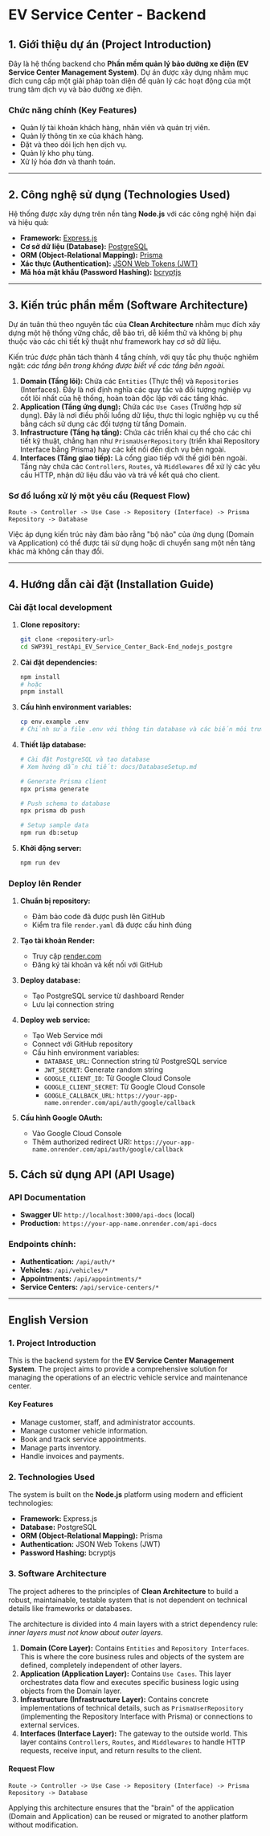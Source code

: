 # EV Service Center - Backend

## 1. Giới thiệu dự án (Project Introduction)

Đây là hệ thống backend cho **Phần mềm quản lý bảo dưỡng xe điện (EV Service Center Management System)**. Dự án được xây dựng nhằm mục đích cung cấp một giải pháp toàn diện để quản lý các hoạt động của một trung tâm dịch vụ và bảo dưỡng xe điện.

### Chức năng chính (Key Features)
*   Quản lý tài khoản khách hàng, nhân viên và quản trị viên.
*   Quản lý thông tin xe của khách hàng.
*   Đặt và theo dõi lịch hẹn dịch vụ.
*   Quản lý kho phụ tùng.
*   Xử lý hóa đơn và thanh toán.

---

## 2. Công nghệ sử dụng (Technologies Used)

Hệ thống được xây dựng trên nền tảng **Node.js** với các công nghệ hiện đại và hiệu quả:

*   **Framework:** [Express.js](https://expressjs.com/)
*   **Cơ sở dữ liệu (Database):** [PostgreSQL](https://www.postgresql.org/)
*   **ORM (Object-Relational Mapping):** [Prisma](https://www.prisma.io/)
*   **Xác thực (Authentication):** [JSON Web Tokens (JWT)](https://jwt.io/)
*   **Mã hóa mật khẩu (Password Hashing):** [bcryptjs](https://www.npmjs.com/package/bcryptjs)

---

## 3. Kiến trúc phần mềm (Software Architecture)

Dự án tuân thủ theo nguyên tắc của **Clean Architecture** nhằm mục đích xây dựng một hệ thống vững chắc, dễ bảo trì, dễ kiểm thử và không bị phụ thuộc vào các chi tiết kỹ thuật như framework hay cơ sở dữ liệu.

Kiến trúc được phân tách thành 4 tầng chính, với quy tắc phụ thuộc nghiêm ngặt: *các tầng bên trong không được biết về các tầng bên ngoài*.

1.  **Domain (Tầng lõi):** Chứa các `Entities` (Thực thể) và `Repositories` (Interfaces). Đây là nơi định nghĩa các quy tắc và đối tượng nghiệp vụ cốt lõi nhất của hệ thống, hoàn toàn độc lập với các tầng khác.
2.  **Application (Tầng ứng dụng):** Chứa các `Use Cases` (Trường hợp sử dụng). Đây là nơi điều phối luồng dữ liệu, thực thi logic nghiệp vụ cụ thể bằng cách sử dụng các đối tượng từ tầng Domain.
3.  **Infrastructure (Tầng hạ tầng):** Chứa các triển khai cụ thể cho các chi tiết kỹ thuật, chẳng hạn như `PrismaUserRepository` (triển khai Repository Interface bằng Prisma) hay các kết nối đến dịch vụ bên ngoài.
4.  **Interfaces (Tầng giao tiếp):** Là cổng giao tiếp với thế giới bên ngoài. Tầng này chứa các `Controllers`, `Routes`, và `Middlewares` để xử lý các yêu cầu HTTP, nhận dữ liệu đầu vào và trả về kết quả cho client.

### Sơ đồ luồng xử lý một yêu cầu (Request Flow)

```
Route -> Controller -> Use Case -> Repository (Interface) -> Prisma Repository -> Database
```

Việc áp dụng kiến trúc này đảm bảo rằng "bộ não" của ứng dụng (Domain và Application) có thể được tái sử dụng hoặc di chuyển sang một nền tảng khác mà không cần thay đổi.

---

## 4. Hướng dẫn cài đặt (Installation Guide)

### Cài đặt local development

1. **Clone repository:**
   ```bash
   git clone <repository-url>
   cd SWP391_restApi_EV_Service_Center_Back-End_nodejs_postgre
   ```

2. **Cài đặt dependencies:**
   ```bash
   npm install
   # hoặc
   pnpm install
   ```

3. **Cấu hình environment variables:**
   ```bash
   cp env.example .env
   # Chỉnh sửa file .env với thông tin database và các biến môi trường khác
   ```

4. **Thiết lập database:**
   ```bash
   # Cài đặt PostgreSQL và tạo database
   # Xem hướng dẫn chi tiết: docs/DatabaseSetup.md
   
   # Generate Prisma client
   npx prisma generate
   
   # Push schema to database
   npx prisma db push
   
   # Setup sample data
   npm run db:setup
   ```

5. **Khởi động server:**
   ```bash
   npm run dev
   ```

### Deploy lên Render

1. **Chuẩn bị repository:**
   - Đảm bảo code đã được push lên GitHub
   - Kiểm tra file `render.yaml` đã được cấu hình đúng

2. **Tạo tài khoản Render:**
   - Truy cập [render.com](https://render.com)
   - Đăng ký tài khoản và kết nối với GitHub

3. **Deploy database:**
   - Tạo PostgreSQL service từ dashboard Render
   - Lưu lại connection string

4. **Deploy web service:**
   - Tạo Web Service mới
   - Connect với GitHub repository
   - Cấu hình environment variables:
     - `DATABASE_URL`: Connection string từ PostgreSQL service
     - `JWT_SECRET`: Generate random string
     - `GOOGLE_CLIENT_ID`: Từ Google Cloud Console
     - `GOOGLE_CLIENT_SECRET`: Từ Google Cloud Console
     - `GOOGLE_CALLBACK_URL`: `https://your-app-name.onrender.com/api/auth/google/callback`

5. **Cấu hình Google OAuth:**
   - Vào Google Cloud Console
   - Thêm authorized redirect URI: `https://your-app-name.onrender.com/api/auth/google/callback`

## 5. Cách sử dụng API (API Usage)

### API Documentation
- **Swagger UI:** `http://localhost:3000/api-docs` (local)
- **Production:** `https://your-app-name.onrender.com/api-docs`

### Endpoints chính:
- **Authentication:** `/api/auth/*`
- **Vehicles:** `/api/vehicles/*`
- **Appointments:** `/api/appointments/*`
- **Service Centers:** `/api/service-centers/*`

---

## English Version

### 1. Project Introduction

This is the backend system for the **EV Service Center Management System**. The project aims to provide a comprehensive solution for managing the operations of an electric vehicle service and maintenance center.

#### Key Features
*   Manage customer, staff, and administrator accounts.
*   Manage customer vehicle information.
*   Book and track service appointments.
*   Manage parts inventory.
*   Handle invoices and payments.

### 2. Technologies Used

The system is built on the **Node.js** platform using modern and efficient technologies:

*   **Framework:** Express.js
*   **Database:** PostgreSQL
*   **ORM (Object-Relational Mapping):** Prisma
*   **Authentication:** JSON Web Tokens (JWT)
*   **Password Hashing:** bcryptjs

### 3. Software Architecture

The project adheres to the principles of **Clean Architecture** to build a robust, maintainable, testable system that is not dependent on technical details like frameworks or databases.

The architecture is divided into 4 main layers with a strict dependency rule: *inner layers must not know about outer layers*.

1.  **Domain (Core Layer):** Contains `Entities` and `Repository Interfaces`. This is where the core business rules and objects of the system are defined, completely independent of other layers.
2.  **Application (Application Layer):** Contains `Use Cases`. This layer orchestrates data flow and executes specific business logic using objects from the Domain layer.
3.  **Infrastructure (Infrastructure Layer):** Contains concrete implementations of technical details, such as `PrismaUserRepository` (implementing the Repository Interface with Prisma) or connections to external services.
4.  **Interfaces (Interface Layer):** The gateway to the outside world. This layer contains `Controllers`, `Routes`, and `Middlewares` to handle HTTP requests, receive input, and return results to the client.

#### Request Flow

```
Route -> Controller -> Use Case -> Repository (Interface) -> Prisma Repository -> Database
```

Applying this architecture ensures that the "brain" of the application (Domain and Application) can be reused or migrated to another platform without modification.